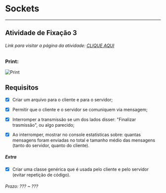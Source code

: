 # Sockets  

---  

## Atividade de Fixação 3  

###### Link para visitar a página da atividade: [CLIQUE AQUI](https://giunossauro.github.io/iFood_Lets-Code_Sala-842/)

### Print:

![Print]()

## Requisitos  

- [x] Criar um arquivo para o cliente e para o servidor;  

- [x] Permitir que o cliente e o servidor se comuniquem via mensagem;  

- [x] Interromper a transmissão se um dos lados disser: "Finalizar trasmissão", ou algo parecido;  

- [x] Ao interromper, mostrar no console estatísticas sobre: quantas mensagens foram enviadas no total e tamanho médio das mensagens (tanto do servidor, quanto do cliente).  

##### Extra  

- [x] Criar uma classe genérica que é usada pelo cliente e pelo servidor (evitar repetição de código).  

###### Prazo: ??? ~ ???  
